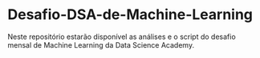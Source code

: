 # Desafio-DSA-de-Machine-Learning
Neste repositório estarão disponível as análises e o script do desafio mensal de Machine Learning da Data Science Academy.
